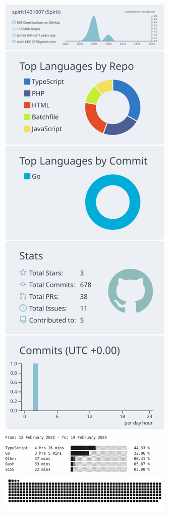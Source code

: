 [![](https://raw.githubusercontent.com/spirit1431007/spirit1431007/master/profile-summary-card-output/nord_bright/0-profile-details.svg)](https://git.io/spiritx)
[![](https://raw.githubusercontent.com/spirit1431007/spirit1431007/master/profile-summary-card-output/nord_bright/1-repos-per-language.svg)](https://git.io/spiritx) [![](https://raw.githubusercontent.com/spirit1431007/spirit1431007/master/profile-summary-card-output/nord_bright/2-most-commit-language.svg)](https://git.io/spiritx)
[![](https://raw.githubusercontent.com/spirit1431007/spirit1431007/master/profile-summary-card-output/nord_bright/3-stats.svg)](https://git.io/spiritx) [![](https://raw.githubusercontent.com/spirit1431007/spirit1431007/master/profile-summary-card-output/nord_bright/4-productive-time.svg)](https://git.io/spiritx)

<!--START_SECTION:waka-->

```txt
From: 12 February 2025 - To: 19 February 2025

TypeScript   4 hrs 16 mins   ███████████░░░░░░░░░░░░░░   44.33 %
Go           3 hrs 5 mins    ████████░░░░░░░░░░░░░░░░░   32.06 %
Other        37 mins         █▓░░░░░░░░░░░░░░░░░░░░░░░   06.41 %
Bash         33 mins         █▒░░░░░░░░░░░░░░░░░░░░░░░   05.87 %
SCSS         22 mins         █░░░░░░░░░░░░░░░░░░░░░░░░   03.80 %
```

<!--END_SECTION:waka-->

![contribution](https://github.com/spirit1431007/spirit1431007/blob/output/github-contribution-grid-snake.svg)
